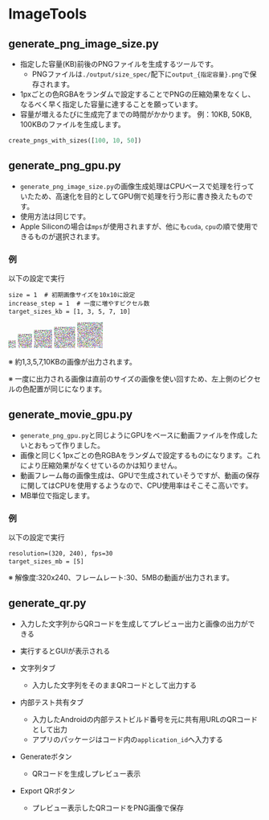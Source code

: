 # ImageTools

## generate_png_image_size.py
- 指定した容量(KB)前後のPNGファイルを生成するツールです。
  - PNGファイルは`./output/size_spec/`配下に`output_{指定容量}.png`で保存されます。
- 1pxごとの色RGBAをランダムで設定することでPNGの圧縮効果をなくし、なるべく早く指定した容量に達することを願っています。
- 容量が増えるたびに生成完了までの時間がかかります。
例：10KB, 50KB, 100KBのファイルを生成します。
```python
create_pngs_with_sizes([100, 10, 50])
```

## generate_png_gpu.py
- `generate_png_image_size.py`の画像生成処理はCPUベースで処理を行っていたため、高速化を目的としてGPU側で処理を行う形に書き換えたものです。
- 使用方法は同じです。
- Apple Siliconの場合は`mps`が使用されますが、他にも`cuda`, `cpu`の順で使用できるものが選択されます。

### 例
以下の設定で実行
```
size = 1  # 初期画像サイズを10x10に設定
increase_step = 1  # 一度に増やすピクセル数
target_sizes_kb = [1, 3, 5, 7, 10]
```

![](./sample/output_1.png)
![](./sample/output_3.png)
![](./sample/output_5.png)
![](./sample/output_7.png)
![](./sample/output_10.png)

※ 約1,3,5,7,10KBの画像が出力されます。

※ 一度に出力される画像は直前のサイズの画像を使い回すため、左上側のピクセルの色配置が同じになります。

## generate_movie_gpu.py
- `generate_png_gpu.py`と同じようにGPUをベースに動画ファイルを作成したいとおもって作りました。
- 画像と同じく1pxごとの色RGBAをランダムで設定するものになります。これにより圧縮効果がなくせているのかは知りません。
- 動画フレーム毎の画像生成は、GPUで生成されていそうですが、動画の保存に関してはCPUを使用するようなので、CPU使用率はそこそこ高いです。
- MB単位で指定します。

### 例
以下の設定で実行
```
resolution=(320, 240), fps=30
target_sizes_mb = [5]
```

※ 解像度:320x240、フレームレート:30、5MBの動画が出力されます。

## generate_qr.py
- 入力した文字列からQRコードを生成してプレビュー出力と画像の出力ができる


- 実行するとGUIが表示される
- 文字列タブ
  - 入力した文字列をそのままQRコードとして出力する
- 内部テスト共有タブ
  - 入力したAndroidの内部テストビルド番号を元に共有用URLのQRコードとして出力
  - アプリのパッケージはコード内の`application_id`へ入力する
- Generateボタン
  - QRコードを生成しプレビュー表示
- Export QRボタン
  - プレビュー表示したQRコードをPNG画像で保存